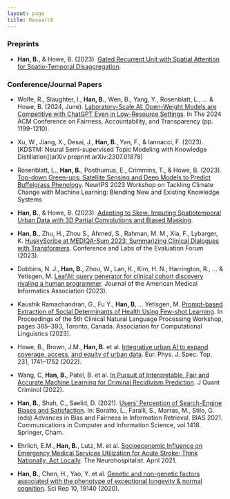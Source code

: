 ```yaml
---
layout: page
title: Research
---
```


### Preprints

- **Han, B.**, & Howe, B. (2023). [Gated Recurrent Unit with Spatial Attention for Spatio-Temporal Disaggregation](https://arxiv.org/pdf/2306.07292.pdf). 


### Conference/Journal Papers

- Wolfe, R., Slaughter, I., **Han, B.**, Wen, B., Yang, Y., Rosenblatt, L., ... & Howe, B. (2024, June). [Laboratory-Scale AI: Open-Weight Models are Competitive with ChatGPT Even in Low-Resource Settings](https://dl.acm.org/doi/pdf/10.1145/3630106.3658966). In The 2024 ACM Conference on Fairness, Accountability, and Transparency (pp. 1199-1210).

- Xu, W., Jiang, X., Desai, J., **Han, B.**, Yan, F., & Iannacci, F. (2023). [KDSTM: Neural Semi-supervised Topic Modeling with Knowledge Distillation](arXiv preprint arXiv:2307.01878)

- Rosenblatt, L., **Han, B.**, Posthumus, E., Crimmins, T., & Howe, B. (2023). [Top-down Green-ups: Satellite Sensing and Deep Models to Predict Buffelgrass Phenology](https://arxiv.org/abs/2310.00740). NeurIPS 2023 Workshop on Tackling Climate Change with Machine Learning: Blending New and Existing Knowledge Systems

- **Han, B.**, & Howe, B. (2023). [Adapting to Skew: Imputing Spatiotemporal Urban Data with 3D Partial Convolutions and Biased Masking](https://scholarspace.manoa.hawaii.edu/items/2087e85a-f95b-49af-b9a0-8302494a6e55).

- **Han, B.**, Zhu, H., Zhou S., Ahmed, S., Rahman, M. M., Xia, F., Lybarger, K. [HuskyScribe at MEDIQA-Sum 2023: Summarizing
Clinical Dialogues with Transformers](https://www.dei.unipd.it/~faggioli/temp/CLEF2023-proceedings/paper-124.pdf). Conference and Labs of the Evaluation Forum (2023).

- Dobbins, N. J., **Han, B.**, Zhou, W., Lan, K., Kim, H. N., Harrington, R., ... & Yetisgen, M. [LeafAI: query generator for clinical cohort discovery rivaling a human programmer](https://doi.org/10.1093/jamia/ocad149). Journal of the American Medical Informatics Association (2023).

- Kaushik Ramachandran, G., Fu Y., **Han, B**, ... Yetisgen, M. [Prompt-based Extraction of Social Determinants of Health Using Few-shot Learning](https://aclanthology.org/2023.clinicalnlp-1.41/). In Proceedings of the 5th Clinical Natural Language Processing Workshop, pages 385–393, Toronto, Canada. Association for Computational Linguistics (2023). 

- Howe, B., Brown, J.M., **Han, B.** et al. [Integrative urban AI to expand coverage, access, and equity of urban data](https://link.springer.com/article/10.1140/epjs/s11734-022-00475-z#citeas). Eur. Phys. J. Spec. Top. 231, 1741–1752 (2022).

- Wang, C, **Han, B.**, Patel, B. et al. [In Pursuit of Interpretable, Fair and Accurate Machine Learning for Criminal Recidivism Prediction](https://link.springer.com/article/10.1007/s10940-022-09545-w). J Quant Criminol (2022).

- **Han, B.**, Shah, C., Saelid, D. (2021). [Users’ Perception of Search-Engine Biases and Satisfaction](https://doi.org/10.1007/978-3-030-78818-6_3). In: Boratto, L., Faralli, S., Marras, M., Stilo, G. (eds) Advances in Bias and Fairness in Information Retrieval. BIAS 2021. Communications in Computer and Information Science, vol 1418. Springer, Cham. 

- Ehrlich, E.M., **Han, B.**, Lutz, M. et al. [Socioeconomic Influence on Emergency Medical Services Utilization for Acute Stroke: Think Nationally, Act Locally](https://journals.sagepub.com/doi/abs/10.1177/19418744211010049). The Neurohospitalist. April 2021.

- **Han, B.**, Chen, H., Yao, Y. et al. [Genetic and non-genetic factors associated with the phenotype of exceptional longevity & normal cognition](https://www.nature.com/articles/s41598-020-75446-2). Sci Rep 10, 19140 (2020).
